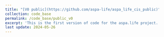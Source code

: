 ```yaml
---
title: "[V0 public](https://github.com/aspa-life/aspa_life_cis_public)"
collection: code_base
permalink: /code_base/public_v0
excerpt: 'This is the first version of code for the aspa.life project. The public code is for demonstration only.'
last update: 2024-05-26
---
```

